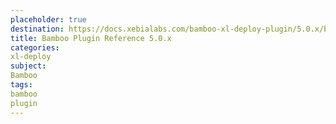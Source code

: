 ```yaml
---
placeholder: true
destination: https://docs.xebialabs.com/bamboo-xl-deploy-plugin/5.0.x/bambooPluginManual.html
title: Bamboo Plugin Reference 5.0.x
categories: 
xl-deploy
subject:
Bamboo
tags:
bamboo
plugin
---
```


